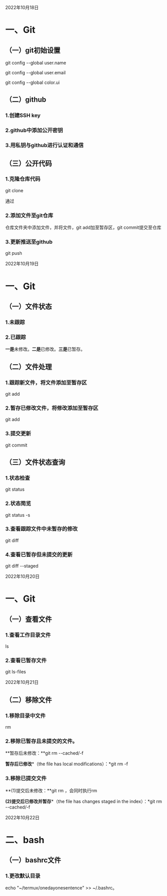﻿2022年10月18日

# 一、Git

## （一）git初始设置

git config --global user.name

git config --global user.email

git config --global color.ui

## （二）github

### 1.创建SSH key

### 2.github中添加公开密钥

### 3.用私钥与github进行认证和通信

## （三）公开代码

### 1.克隆仓库代码

git clone

通过

### 2.添加文件至git仓库

仓库文件夹中添加文件，并将文件，git add加至暂存区，git commit提交至仓库

### 3.更新推送至github

git push



2022年10月19日

# 一、Git

## （一）文件状态

### 1.未跟踪

### 2.已跟踪
**一是**未修改。**二是**已修改。**三是**已暂存。

## （二）文件处理

### 1.跟踪新文件，将文件添加至暂存区

git add

### 2.暂存已修改文件，将修改添加至暂存区

git add

### 3.提交更新

git commit

## （三）文件状态查询

### 1.状态检查

git status

### 2.状态简览

git status -s

### 3.查看跟踪文件中未暂存的修改

git diff

### 4.查看已暂存但未提交的更新

git diff --staged



2022年10月20日

# 一、Git

## （一）查看文件

### 1.查看工作目录文件

ls

### 2.查看已暂存文件

git ls-files



2022年10月21日

## （二）移除文件

### 1.移除目录中文件

rm <filename>

### 2.移除已暂存且未提交的文件。

**暂存后未修改：**git rm --cached/-f <filename>

**暂存后已修改***（the file has local modifications）：*git rm -f <filename>

### 3.移除已提交文件

**(1)提交后未修改：**git rm <filename>，会同时执行rm <filename>

**(2)提交后已修改并暂存***（the file has changes staged in the index）：*git rm --cached/-f <filename>







2022年10月22日

# 二、bash

## （一）bashrc文件

### 1.更改默认目录

echo "~/termux/onedayonesentence" >> ~/.bashrc。























